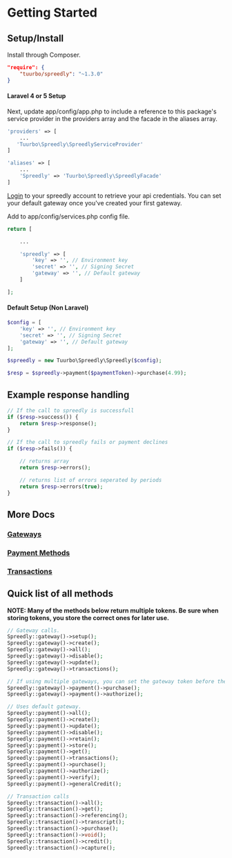 # Getting Started

## Setup/Install

Install through Composer.
```json
"require": {
    "tuurbo/spreedly": "~1.3.0"
}
```

#### Laravel 4 or 5 Setup

Next, update app/config/app.php to include a reference to this package's service provider in the providers array and the facade in the aliases array.

```php
'providers' => [
    ...
   'Tuurbo\Spreedly\SpreedlyServiceProvider'
]

'aliases' => [
    ...
    'Spreedly' => 'Tuurbo\Spreedly\SpreedlyFacade'
]
```

[Login](https://spreedly.com) to your spreedly account to retrieve your api credentials. You can set your default gateway once you've created your first gateway.

Add to app/config/services.php config file.
```php
return [

    ...

    'spreedly' => [
        'key' => '', // Environment key
        'secret' => '', // Signing Secret
        'gateway' => '', // Default gateway
    ]

];
```

#### Default Setup (Non Laravel)

```php
$config = [
    'key' => '', // Environment key
    'secret' => '', // Signing Secret
    'gateway' => '', // Default gateway
];

$spreedly = new Tuurbo\Spreedly\Spreedly($config);

$resp = $spreedly->payment($paymentToken)->purchase(4.99);
```

## Example response handling

```php
// If the call to spreedly is successfull
if ($resp->success()) {
    return $resp->response();
}

// If the call to spreedly fails or payment declines
if ($resp->fails()) {

    // returns array
    return $resp->errors();

    // returns list of errors seperated by periods
    return $resp->errors(true);
}
```

## More Docs

### [Gateways](docs/gateways.md)

### [Payment Methods](docs/payment-methods.md)

### [Transactions](docs/transactions.md)

## Quick list of all methods

**NOTE: Many of the methods below return multiple tokens. Be sure when storing tokens, you store the correct ones for later use.**

```php
// Gateway calls.
Spreedly::gateway()->setup();
Spreedly::gateway()->create();
Spreedly::gateway()->all();
Spreedly::gateway()->disable();
Spreedly::gateway()->update();
Spreedly::gateway()->transactions();

// If using multiple gateways, you can set the gateway token before the payment call.
Spreedly::gateway()->payment()->purchase();
Spreedly::gateway()->payment()->authorize();

// Uses default gateway.
Spreedly::payment()->all();
Spreedly::payment()->create();
Spreedly::payment()->update();
Spreedly::payment()->disable();
Spreedly::payment()->retain();
Spreedly::payment()->store();
Spreedly::payment()->get();
Spreedly::payment()->transactions();
Spreedly::payment()->purchase();
Spreedly::payment()->authorize();
Spreedly::payment()->verify();
Spreedly::payment()->generalCredit();

// Transaction calls
Spreedly::transaction()->all();
Spreedly::transaction()->get();
Spreedly::transaction()->referencing();
Spreedly::transaction()->transcript();
Spreedly::transaction()->purchase();
Spreedly::transaction()->void();
Spreedly::transaction()->credit();
Spreedly::transaction()->capture();
```

